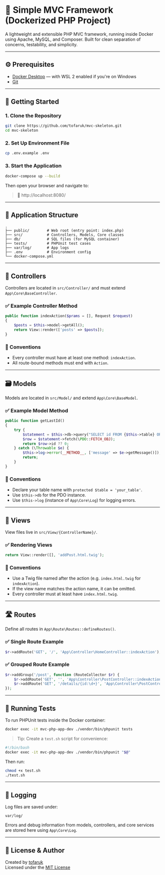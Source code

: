 # 🧩 Simple MVC Framework (Dockerized PHP Project)

A lightweight and extensible PHP MVC framework, running inside Docker using Apache, MySQL, and Composer. Built for clean separation of concerns, testability, and simplicity.

---

## ⚙️ Prerequisites

- [Docker Desktop](https://www.docker.com/products/docker-desktop) — with WSL 2 enabled if you're on Windows
- [Git](https://git-scm.com/)

---

## 🚀 Getting Started

### 1. Clone the Repository

```bash
git clone https://github.com/tofaruk/mvc-skeleton.git
cd mvc-skeleton
```

### 2. Set Up Environment File

```bash
cp .env.example .env
```

### 3. Start the Application

```bash
docker-compose up --build
```

Then open your browser and navigate to:

> 🔗 http://localhost:8080/

---

## 🧠 Application Structure

```
.
├── public/        # Web root (entry point: index.php)
├── src/           # Controllers, Models, Core classes
├── db/            # SQL files (for MySQL container)
├── tests/         # PHPUnit test cases
├── var/log/       # App logs
├── .env           # Environment config
└── docker-compose.yml
```

---

## 🧩 Controllers

Controllers are located in `src/Controller/` and must extend `App\Core\BaseController`.

### ✅ Example Controller Method

```php
public function indexAction($prams = [], Request $request)
{
    $posts = $this->model->getAll();
    return View::render(['posts' => $posts]);
}
```

### 🔖 Conventions

- Every controller must have at least one method: `indexAction`.
- All route-bound methods must end with `Action`.

---

## 🗃️ Models

Models are located in `src/Model/` and extend `App\Core\BaseModel`.

### ✅ Example Model Method

```php
public function getLastId()
{
    try {
        $statement = $this->db->query("SELECT id FROM {$this->table} ORDER BY id DESC LIMIT 1;");
        $row = $statement->fetch(\PDO::FETCH_OBJ);
        return $row->id ?? 0;
    } catch (\Throwable $e) {
        $this->log->error(__METHOD__, ['message' => $e->getMessage()]);
        return;
    }
}
```

### 🔖 Conventions

- Declare your table name with `protected $table = 'your_table'`.
- Use `$this->db` for the PDO instance.
- Use `$this->log` (instance of `App\Core\Log`) for logging errors.

---

## 🎨 Views

View files live in `src/View/{ControllerName}/`.

### ✅ Rendering Views

```php
return View::render([], 'addPost.html.twig');
```

### 🔖 Conventions

- Use a Twig file named after the action (e.g. `index.html.twig` for `indexAction`).
- If the view name matches the action name, it can be omitted.
- Every controller must at least have `index.html.twig`.

---

## 🛣️ Routes

Define all routes in `App\Route\Routes::defineRoutes()`.

### ✅ Single Route Example

```php
$r->addRoute('GET', '/', 'App\Controller\HomeController::indexAction');
```

### ✅ Grouped Route Example

```php
$r->addGroup('/post', function (RouteCollector $r) {
    $r->addRoute('GET', '', 'App\Controller\PostController::indexAction');
    $r->addRoute('GET', '/details/{id:\d+}', 'App\Controller\PostController::detailsAction');
});
```

---

## 🧪 Running Tests

To run PHPUnit tests inside the Docker container:

```bash
docker exec -it mvc-php-app-dev ./vendor/bin/phpunit tests
```

> Tip: Create a `test.sh` script for convenience:

```bash
#!/bin/bash
docker exec -it mvc-php-app-dev ./vendor/bin/phpunit "$@"
```

Then run:

```bash
chmod +x test.sh
./test.sh
```

---

## 📝 Logging

Log files are saved under:

```
var/log/
```

Errors and debug information from models, controllers, and core services are stored here using `App\Core\Log`.

---

## 📃 License & Author

Created by [tofaruk](https://github.com/tofaruk)  
Licensed under the [MIT License](LICENSE)
